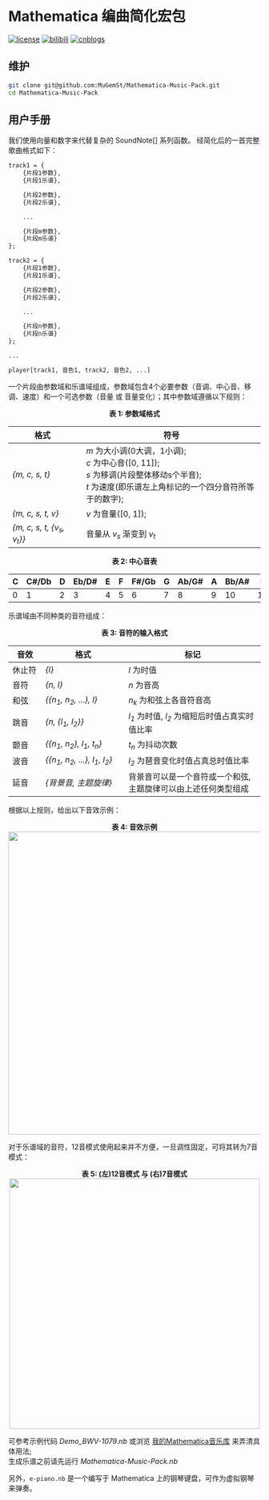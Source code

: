 # Mathematica 编曲简化宏包
[![license](https://img.shields.io/badge/license-CC_BY_NC_SA-74c853.svg)](https://github.com/MuGemSt/Mathematica-Music-Pack/blob/main/LICENSE)
[![bilibili](https://img.shields.io/badge/bilibili-BV1r14y1G7E5-fc8bab.svg)](https://www.bilibili.com/video/BV1r14y1G7E5)
[![cnblogs](https://img.shields.io/badge/cnblog-17191082-075db3.svg)](https://www.cnblogs.com/MuGem/p/17191082.html)

## 维护
```bash
git clone git@github.com:MuGemSt/Mathematica-Music-Pack.git
cd Mathematica-Music-Pack
```

## 用户手册
我们使用向量和数字来代替复杂的 SoundNote[] 系列函数。 经简化后的一首完整歌曲格式如下：

```txt
track1 = {
    {片段1参数},
    {片段1乐谱},

    {片段2参数},
    {片段2乐谱},

    ...

    {片段m参数},
    {片段m乐谱}
};

track2 = {
    {片段1参数},
    {片段1乐谱},

    {片段2参数},
    {片段2乐谱},

    ...

    {片段n参数},
    {片段n乐谱}
};

...

player[track1, 音色1, track2, 音色2, ...]
```

一个片段由参数域和乐谱域组成，参数域包含4个必要参数（音调、中心音、移调、速度）和一个可选参数（音量 或 音量变化）；其中参数域遵循以下规则：

<div align=center><b>表 1: 参数域格式</b><br></div>

| <div style="width:120px;">格式</div>           | 符号                                                                                                                                                 |
| ---------------------------------------------- | ---------------------------------------------------------------------------------------------------------------------------------------------------- |
| *{m, c, s, t}*                                 | *m* 为大小调(0大调，1小调);<br>*c* 为中心音([0, 11]);<br>*s* 为移调(片段整体移动s个半音);<br>*t* 为速度(即乐谱左上角标记的一个四分音符所等于的数字); |
| *{m, c, s, t, v}*                              | *v* 为音量([0, 1]);                                                                                                                                  |
| *{m, c, s, t, {v<sub>s</sub>, v<sub>t</sub>}}* | 音量从 *v<sub>s</sub>* 渐变到 *v<sub>t</sub>*                                                                                                        |

<div align=center><b>表 2: 中心音表</b><br></div>

| C   | C#/Db | D   | Eb/D# | E   | F   | F#/Gb | G   | Ab/G# | A   | Bb/A# | B   |
| --- | ----- | --- | ----- | --- | --- | ----- | --- | ----- | --- | ----- | --- |
| 0   | 1     | 2   | 3     | 4   | 5   | 6     | 7   | 8     | 9   | 10    | 11  |

乐谱域由不同种类的音符组成：

<div align=center><b>表 3: 音符的输入格式</b><br></div>

| 音效                                  | 格式                                                                  | 标记                                                               |
| ------------------------------------- | --------------------------------------------------------------------- | ------------------------------------------------------------------ |
| <div style="width:50px;">休止符</div> | *{l}*                                                                 | *l* 为时值                                                         |
| 音符                                  | *{n, l}*                                                              | *n* 为音高                                                         |
| 和弦                                  | *{{n<sub>1</sub>, n<sub>2</sub>, ...}, l}*                            | *n<sub>k</sub>* 为和弦上各音符音高                                 |
| 跳音                                  | *{n, {l<sub>1</sub>, l<sub>2</sub>}}*                                 | *l<sub>1</sub>* 为时值, *l<sub>2</sub>* 为缩短后时值占真实时值比率 |
| 颤音                                  | *{{n<sub>1</sub>, n<sub>2</sub>}, l<sub>1</sub>, t<sub>n</sub>}*      | *t<sub>n</sub>* 为抖动次数                                         |
| 波音                                  | *{{n<sub>1</sub>, n<sub>2</sub>, ...}, l<sub>1</sub>, l<sub>2</sub>}* | *l<sub>2</sub>* 为琶音变化时值占真总时值比率                       |
| 延音                                  | <div style="width:150px;">*{背景音, 主题旋律}*</div>                  | 背景音可以是一个音符或一个和弦, 主题旋律可以由上述任何类型组成     |

根据以上规则，给出以下音效示例：

<div align=center>
    <b>表 4: 音效示例</b><br>
    <img width="605" src="https://user-images.githubusercontent.com/20459298/233112536-f5b900e8-8201-4e9b-9672-43f99b2979f3.PNG"/>
</div>

对于乐谱域的音符，12音模式使用起来并不方便，一旦调性固定，可将其转为7音模式：

<div align=center>
    <b>表 5: (左)12音模式 与 (右)7音模式</b><br>
    <img width="500" src="https://user-images.githubusercontent.com/20459298/233112569-3efd5cb1-87c3-44a6-b74b-357104055dd3.png"/>
</div>

可参考示例代码 _Demo_BWV-1079.nb_ 或浏览 <a href="https://mathmusic.netlify.app" target="_blank">我的Mathematica音乐库</a> 来弄清具体用法;<br>生成乐谱之前请先运行 _Mathematica-Music-Pack.nb_

另外，`e-piano.nb` 是一个编写于 Mathematica 上的钢琴键盘，可作为虚拟钢琴来弹奏。